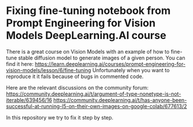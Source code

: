 # Fixing fine-tuning notebook from Prompt Engineering for Vision Models DeepLearning.AI course
There is a great course on Vision Models with an example of how to fine-tune stable diffusion model to generate images of a given person.
You can find it here: https://learn.deeplearning.ai/courses/prompt-engineering-for-vision-models/lesson/6/fine-tuning
Unfortunately when you want to reproduce it it fails because of bugs in commented code.

Here are the relevant discussions on the community forum:
https://community.deeplearning.ai/t/argument-of-type-nonetype-is-not-iterable/639456/16
https://community.deeplearning.ai/t/has-anyone-been-successful-at-running-l5-on-their-own-images-on-google-colab/677613/2

In this repository we try to fix it step by step.
